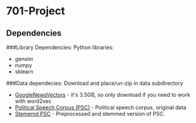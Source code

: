 # 701-Project

## Dependencies
###Library Dependencies:
 Python libraries:
* gensim
* numpy
* sklearn

###Data dependecies:
Download and place/un-zip in data subdirectory

- [GoogleNewsVectors](https://drive.google.com/file/d/0B7XkCwpI5KDYNlNUTTlSS21pQmM/edit?usp=sharing) - it's 3.5GB, so only download if you need to work with word2vec
- [Political Speech Corpus (PSC)](http://www.cs.cmu.edu/~ark/CLIP/data/raw-speeches.tar.gz) - Political speech corpus, original data
- [Stememd PSC](http://www.cs.cmu.edu/~ark/CLIP/data/stemmed-speeches.tar.gz) - Preprocessed and stemmed version of PSC.
